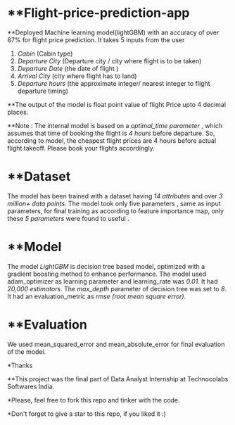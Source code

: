 # **Flight-price-prediction-app

**Deployed Machine learning model(lightGBM) with an accuracy of over 87% for flight price prediction.
It takes 5 inputs from the user 
1. *Cabin* (Cabin type)
2. *Departure City* (Departure city / city where flight is to be taken)
3. *Departure Date* (the date of flight )
4. *Arrival City* (city where flight has to land)
5. *Departure hours* (the approximate integer/ nearest integer to flight departure timing)

**The output of the model is float point value of flight Price upto 4 decimal places.

**Note : The internal model is based on a *optimal_time parameter* , which assumes that time of booking the flight is *4 hours* before departure.
So, according to model, the cheapest flight prices are 4 hours before actual flight takeoff. 
Please book your flights accordingly.

# **Dataset
The model has been trained with a dataset having *14 attributes* and over *3 million+ data points*.
The model took only five parameters , same as input parameters, for final training as according to 
feature importance map, only these *5 parameters* were found to useful .

# **Model
The model *LightGBM* is decision tree based model, optimized with a gradient boosting method to enhance performance.
The model used adam_optimizer as learning parameter and learning_rate was *0.01*.
It had *20,000 estimators*.
The *max_depth* parameter of decision tree was set to *8*.
It had an evaluation_metric as *rmse (root mean square error)*.

# **Evaluation
We used mean_squared_error and mean_absolute_error for final evaluation of the model.

*Thanks

**This project was the final part of Data Analyst Internship at Technocolabs Softwares India. 

*Please, feel free to fork this repo and tinker with the code.

*Don't forget to give a star to this repo, if you liked it :)


